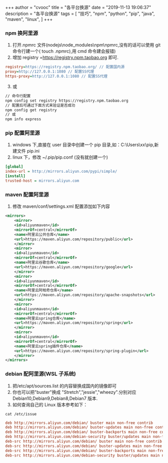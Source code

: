 +++
author = "cvooc"
title = "各平台换源"
date = "2019-11-13 19:06:37"
description = "各平台换源"
tags = [
    "技巧",
    "npm",
    "python",
    "pip",
    "java",
    "maven",
    "linux",
]
+++

### npm 换阿里源

1.  打开.npmrc 文件(nodejs\node_modules\npm\npmrc,没有的话可以使用 git 命令行建一个( touch .npmrc),用 cmd 命令建会报错)
2.  增加 registry =https://registry.npm.taobao.org 即可.

```ini
registry=https://registry.npm.taobao.org/ // 配置国内源
proxy=http://127.0.0.1:1080 // 配置SS代理
https-proxy=http://127.0.0.1:1080 // 配置SS代理
```

3.  或

```sh
// 命令行配置
npm config set registry https://registry.npm.taobao.org
// 配置后可通过下面方式来验证是否成功
npm config get registry
// 或
npm info express
```

### pip 配置阿里源

1. windows 下,直接在 user 目录中创建一个 pip 目录,如：C:\Users\xx\pip,新建文件 pip.ini
2. linux 下，修改 ~/.pip/pip.conf (没有就创建一个)

```ini
[global]
index-url = http://mirrors.aliyun.com/pypi/simple/
[install]
trusted-host = mirrors.aliyun.com
```

### maven 配置阿里源

1.  修改 maven/conf/settings.xml 配置添加如下内容

```xml
<mirrors>
    <mirror>
    <id>aliyunmaven</id>
    <mirrorOf>central</mirrorOf>
    <name>阿里云公共仓库</name>
    <url>https://maven.aliyun.com/repository/public</url>
    </mirror>
    <mirror>
    <id>aliyunmaven</id>
    <mirrorOf>central</mirrorOf>
    <name>阿里云谷歌仓库</name>
    <url>https://maven.aliyun.com/repository/google</url>
    </mirror>
    <mirror>
    <id>aliyunmaven</id>
    <mirrorOf>central</mirrorOf>
    <name>阿里云阿帕奇仓库</name>
    <url>https://maven.aliyun.com/repository/apache-snapshots</url>
    </mirror>
    <mirror>
    <id>aliyunmaven</id>
    <mirrorOf>central</mirrorOf>
    <name>阿里云spring仓库</name>
    <url>https://maven.aliyun.com/repository/spring</url>
    </mirror>
    <mirror>
    <id>aliyunmaven</id>
    <mirrorOf>central</mirrorOf>
    <name>阿里云spring插件仓库</name>
    <url>https://maven.aliyun.com/repository/spring-plugin</url>
    </mirror>
</mirrors>
```

### debian 配阿里源(WSL 子系统)

1.  把/etc/apt/sources.list 的内容替换成国内的镜像即可
2.  你也可以把"buster"换成 "Stretch","jessie","wheezy".分别对应 Debian10,Debian9,Debian8,Debian7 版本.
3.  如何查询自己的 Linux 版本参考如下：

```shell
cat /etc/issue
```

```ini
deb http://mirrors.aliyun.com/debian/ buster main non-free contrib
deb http://mirrors.aliyun.com/debian/ buster-updates main non-free contrib
deb http://mirrors.aliyun.com/debian/ buster-backports main non-free contrib
deb http://mirrors.aliyun.com/debian-security buster/updates main non-free contrib
deb-src http://mirrors.aliyun.com/debian/ buster main non-free contrib
deb-src http://mirrors.aliyun.com/debian/ buster-updates main non-free contrib
deb-src http://mirrors.aliyun.com/debian/ buster-backports main non-free contrib
deb-src http://mirrors.aliyun.com/debian-security buster/updates main non-free contrib
```
